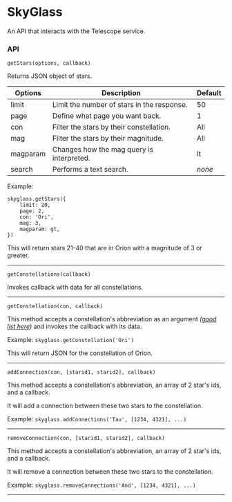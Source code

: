 # SkyGlass
An API that interacts with the Telescope service.

### API

`getStars(options, callback)`

Returns JSON object of stars.

Options|Description|Default
--------|-------------|--------
limit|Limit the number of stars in the response.| 50
page|Define what page you want back.|1
con|Filter the stars by their constellation.|All
mag|Filter the stars by their magnitude.|All
magparam|Changes how the mag query is interpreted.|lt
search|Performs a text search.| *none*

Example: 

	skyglass.getStars({
		limit: 20,
		page: 2,
		con: 'Ori',
		mag: 3,
		magparam: gt,
	})

This will return stars 21-40 that are in Orion with a magnitude of 3 or greater.

-------------

`getConstellations(callback)`

Invokes callback with data for all constellations.

-------------

`getConstellation(con, callback)`

This method accepts a constellation's abbreviation as an argument *([good list here](https://en.wikipedia.org/wiki/88_modern_constellations))*  and invokes the callback with its data.

Example: `skyglass.getConstellation('Ori')`

This will return JSON for the constellation of Orion.

-------------

`addConnection(con, [starid1, starid2], callback)`

This method accepts a constellation's abbreviation, an array of 2 star's ids, and a callback.

It will add a connection between these two stars to the constellation.

Example: `skyglass.addConnections('Tau', [1234, 4321], ...)`

-------------

`removeConnection(con, [starid1, starid2], callback)`

This method accepts a constellation's abbreviation, an array of 2 star's ids, and a callback.

It will remove a connection between these two stars to the constellation.

Example: `skyglass.removeConnections('And', [1234, 4321], ...)`

-------------


